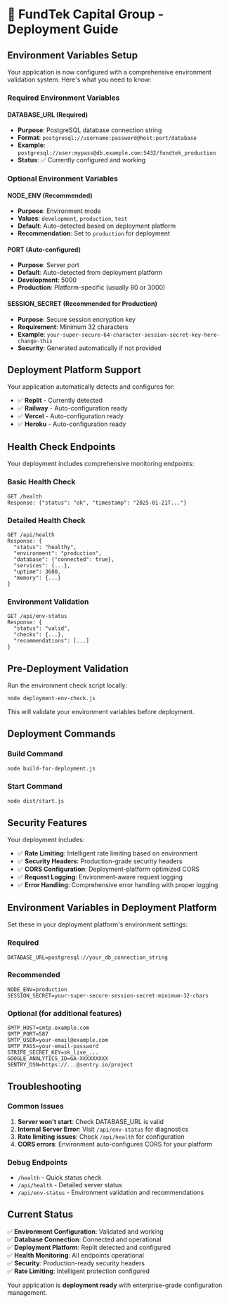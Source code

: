 # 🚀 FundTek Capital Group - Deployment Guide

## Environment Variables Setup

Your application is now configured with a comprehensive environment validation system. Here's what you need to know:

### Required Environment Variables

#### DATABASE_URL (Required)
- **Purpose**: PostgreSQL database connection string
- **Format**: `postgresql://username:password@host:port/database`
- **Example**: `postgresql://user:mypass@db.example.com:5432/fundtek_production`
- **Status**: ✅ Currently configured and working

### Optional Environment Variables

#### NODE_ENV (Recommended)
- **Purpose**: Environment mode
- **Values**: `development`, `production`, `test`
- **Default**: Auto-detected based on deployment platform
- **Recommendation**: Set to `production` for deployment

#### PORT (Auto-configured)
- **Purpose**: Server port
- **Default**: Auto-detected from deployment platform
- **Development**: 5000
- **Production**: Platform-specific (usually 80 or 3000)

#### SESSION_SECRET (Recommended for Production)
- **Purpose**: Secure session encryption key
- **Requirement**: Minimum 32 characters
- **Example**: `your-super-secure-64-character-session-secret-key-here-change-this`
- **Security**: Generated automatically if not provided

## Deployment Platform Support

Your application automatically detects and configures for:

- ✅ **Replit** - Currently detected
- ✅ **Railway** - Auto-configuration ready
- ✅ **Vercel** - Auto-configuration ready  
- ✅ **Heroku** - Auto-configuration ready

## Health Check Endpoints

Your deployment includes comprehensive monitoring endpoints:

### Basic Health Check
```
GET /health
Response: {"status": "ok", "timestamp": "2025-01-21T..."}
```

### Detailed Health Check  
```
GET /api/health
Response: {
  "status": "healthy",
  "environment": "production",
  "database": {"connected": true},
  "services": {...},
  "uptime": 3600,
  "memory": {...}
}
```

### Environment Validation
```
GET /api/env-status
Response: {
  "status": "valid",
  "checks": {...},
  "recommendations": [...]
}
```

## Pre-Deployment Validation

Run the environment check script locally:
```bash
node deployment-env-check.js
```

This will validate your environment variables before deployment.

## Deployment Commands

### Build Command
```bash
node build-for-deployment.js
```

### Start Command  
```bash
node dist/start.js
```

## Security Features

Your deployment includes:

- ✅ **Rate Limiting**: Intelligent rate limiting based on environment
- ✅ **Security Headers**: Production-grade security headers
- ✅ **CORS Configuration**: Deployment-platform optimized CORS
- ✅ **Request Logging**: Environment-aware request logging
- ✅ **Error Handling**: Comprehensive error handling with proper logging

## Environment Variables in Deployment Platform

Set these in your deployment platform's environment settings:

### Required
```
DATABASE_URL=postgresql://your_db_connection_string
```

### Recommended
```
NODE_ENV=production
SESSION_SECRET=your-super-secure-session-secret-minimum-32-chars
```

### Optional (for additional features)
```
SMTP_HOST=smtp.example.com
SMTP_PORT=587
SMTP_USER=your-email@example.com
SMTP_PASS=your-email-password
STRIPE_SECRET_KEY=sk_live_...
GOOGLE_ANALYTICS_ID=GA-XXXXXXXXX
SENTRY_DSN=https://...@sentry.io/project
```

## Troubleshooting

### Common Issues

1. **Server won't start**: Check DATABASE_URL is valid
2. **Internal Server Error**: Visit `/api/env-status` for diagnostics  
3. **Rate limiting issues**: Check `/api/health` for configuration
4. **CORS errors**: Environment auto-configures CORS for your platform

### Debug Endpoints

- `/health` - Quick status check
- `/api/health` - Detailed server status
- `/api/env-status` - Environment validation and recommendations

## Current Status

✅ **Environment Configuration**: Validated and working  
✅ **Database Connection**: Connected and operational  
✅ **Deployment Platform**: Replit detected and configured  
✅ **Health Monitoring**: All endpoints operational  
✅ **Security**: Production-ready security headers  
✅ **Rate Limiting**: Intelligent protection configured  

Your application is **deployment ready** with enterprise-grade configuration management.